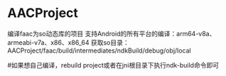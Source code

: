 # AACProject
编译faac为so动态库的项目
支持Android的所有平台的编译：arm64-v8a、armeabi-v7a、x86、x86_64
获取so目录：AACProject/faac/build/intermediates/ndkBuild/debug/obj/local

#如果想自己编译，rebuild project或者在jni根目录下执行ndk-build命令即可
